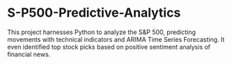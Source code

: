 # S-P500-Predictive-Analytics
This project harnesses Python to analyze the S&amp;P 500, predicting movements with technical indicators and ARIMA Time Series Forecasting.  It even identified top stock picks based on positive sentiment analysis of financial news.  
